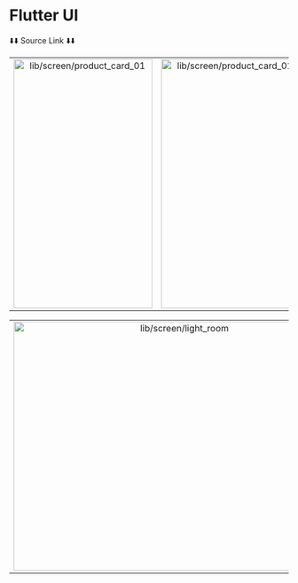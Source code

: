 # Flutter UI

⬇️⬇️ Source Link ⬇️⬇️

<div style="text-align: center">
    <table>
        <tr>
            <td style="text-align: center">
               <a href="https://github.com/mes71/flutter_ui/tree/master/lib/screen/product_card_01">
                    <img src="https://github.com/mes71/flutter_ui/assets/53784874/1e629a87-399c-4c64-8676-54402d7736b4" height="450" width="250" alt="lib/screen/product_card_01"/>
                </a>
            </td>            
            <td style="text-align: center">
               <a href="https://github.com/mes71/flutter_ui/tree/master/lib/screen/nike_product_card">
                    <img src="https://github.com/mes71/flutter_ui/assets/53784874/c306ff74-50aa-4851-b780-81e294133c1e" height="450" width="250" alt="lib/screen/product_card_01"/>
                </a>
            </td>  
            <td style="text-align: center">
               <a href="https://github.com/mes71/flutter_ui/tree/master/lib/screen/light_room">
                    <img src="https://github.com/mes71/flutter_ui/assets/53784874/84ffbdbc-73b1-441e-8327-9e9dfd995ed8" height="450" width="250" alt="lib/screen/light_room"/>
                </a>
            </td>
        </tr>
    </table>
</div>
<div>
<table>
                <tr>
                <td style="text-align: center">
               <a href="https://github.com/mes71/flutter_ui/tree/master/lib/screen/air_pod_shop">
                    <img src="https://github.com/user-attachments/assets/205c0436-b98b-46c4-b36e-e9283623c0b1" height="450" width="600" alt="lib/screen/light_room"/>
                </a>
    </td>
        </tr>
</table>
</div>


